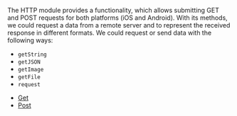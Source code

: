 The HTTP module provides a functionality, which allows submitting GET and POST requests for both platforms (iOS and Android).
With its methods, we could request a data from a remote server and to represent the received response in different formats. We could request or send data with the following ways:

* `getString`
* `getJSON`
* `getImage`
* `getFile`
* `request`


<snippet id='require-http'/>

* [Get](#get)
* [Post](#post)
